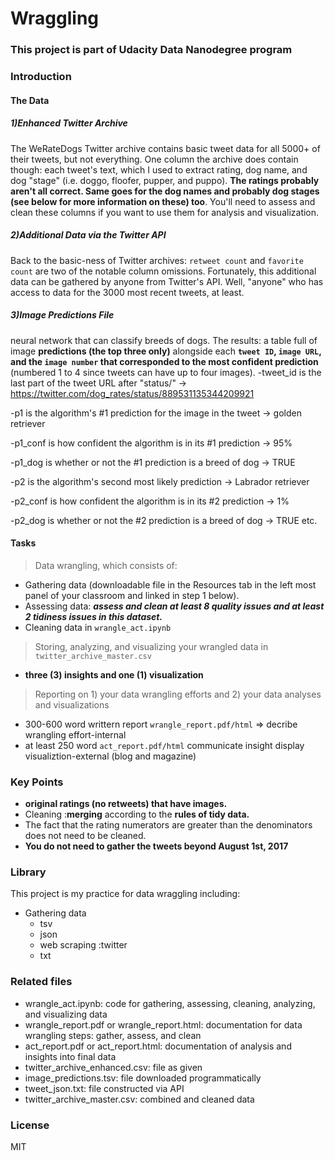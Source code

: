 # Wraggling

### This project is part of Udacity Data Nanodegree program
### Introduction 
#### The Data
##### 1)Enhanced Twitter Archive
The WeRateDogs Twitter archive contains basic tweet data for all 5000+ of their tweets, but not everything. One column the archive does contain though: each tweet's text, which I used to extract rating, dog name, and dog "stage" (i.e. doggo, floofer, pupper, and puppo). **The ratings probably aren't all correct. Same goes for the dog names and probably dog stages (see below for more information on these) too**. You'll need to assess and clean these columns if you want to use them for analysis and visualization.
##### 2)Additional Data via the Twitter API
Back to the basic-ness of Twitter archives: `retweet count` and `favorite count` are two of the notable column omissions. Fortunately, this additional data can be gathered by anyone from Twitter's API. Well, "anyone" who has access to data for the 3000 most recent tweets, at least. 
##### 3)Image Predictions File
neural network that can classify breeds of dogs. The results: a table full of image **predictions (the top three only)** alongside each **`tweet ID`, `image URL`, and the `image number` that corresponded to the most confident prediction** (numbered 1 to 4 since tweets can have up to four images).
-tweet_id is the last part of the tweet URL after "status/" → https://twitter.com/dog_rates/status/889531135344209921

-p1 is the algorithm's #1 prediction for the image in the tweet → golden retriever

-p1_conf is how confident the algorithm is in its #1 prediction → 95%

-p1_dog is whether or not the #1 prediction is a breed of dog → TRUE

-p2 is the algorithm's second most likely prediction → Labrador retriever

-p2_conf is how confident the algorithm is in its #2 prediction → 1%

-p2_dog is whether or not the #2 prediction is a breed of dog → TRUE
etc.
#### Tasks
> Data wrangling, which consists of:
- Gathering data (downloadable file in the Resources tab in the left most panel of your classroom and linked in step 1 below).
- Assessing data:  ***assess and clean at least 8 quality issues and at least 2 tidiness issues in this dataset.***
- Cleaning data in `wrangle_act.ipynb`
> Storing, analyzing, and visualizing your wrangled data in `twitter_archive_master.csv`
- **three (3) insights and one (1) visualization**
> Reporting on 1) your data wrangling efforts and 2) your data analyses and visualizations
- 300-600 word writtern report `wrangle_report.pdf/html` => decribe wrangling effort-internal
- at least 250 word `act_report.pdf/html` communicate insight display visualiztion-external (blog and magazine)

### Key Points
- **original ratings (no retweets) that have images.** 
- Cleaning :**merging** according to the **rules of tidy data.**
- The fact that the rating numerators are greater than the denominators does not need to be cleaned.
- **You do not need to gather the tweets beyond August 1st, 2017**



### Library
This project is my practice for data wraggling including:
- Gathering data
  - tsv
  - json
  - web scraping :twitter
  - txt


### Related files
- wrangle_act.ipynb: code for gathering, assessing, cleaning, analyzing, and visualizing data
- wrangle_report.pdf or wrangle_report.html: documentation for data wrangling steps: gather, assess, and clean
- act_report.pdf or act_report.html: documentation of analysis and insights into final data
- twitter_archive_enhanced.csv: file as given
- image_predictions.tsv: file downloaded programmatically
- tweet_json.txt: file constructed via API
- twitter_archive_master.csv: combined and cleaned data
### License 
MIT
